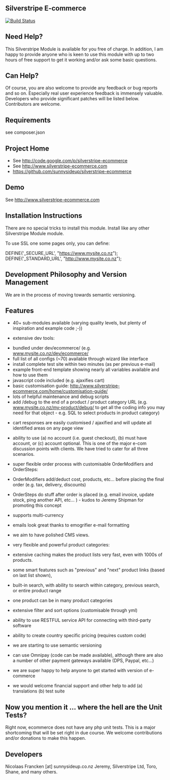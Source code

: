 ## Silverstripe E-commerce ##

[![Build Status](https://travis-ci.org/sunnysideup/silverstripe-ecommerce.svg?branch=master)](https://travis-ci.org/sunnysideup/silverstripe-ecommerce)


## Need Help? ##

This Silverstripe Module is available for you free of charge.  In addition, I am happy to provide anyone who is keen to use
this module  with up to two hours of free support to get it working and/or ask some basic questions.

## Can Help? ##

Of course, you are also welcome to provide any feedback or bug reports and so on.
Especially real user experience feedback is immensely valuable.
Developers who provide significant patches will be listed below.
Contributors are welcome.

## Requirements ##

see composer.json

## Project Home ##

 * See http://code.google.com/p/silverstripe-ecommerce
 * See http://www.silverstripe-ecommerce.com
 * https://github.com/sunnysideup/silverstripe-ecommerce

## Demo ##

See http://www.silverstripe-ecommerce.com


## Installation Instructions ##

There are no special tricks to install this module. Install like any
other Silverstripe Module module.

To use SSL one some pages only, you can define:

DEFINE('_SECURE_URL', "https://www.mysite.co.nz");
DEFINE('_STANDARD_URL', "http://www.mysite.co.nz");

## Development Philosophy and Version Management ##

We are in the process of moving towards semantic versioning.

## Features ##

 * 40+ sub-modules available (varying quality levels, but plenty of inspiration and example code ;-))

 * extensive dev tools:
  - bundled under dev/ecommerce/ (e.g. www.mysite.co.nz/dev/ecommerce/
  - full list of all configs (~70) available through wizard like interface
  - install complete test site within two minutes (as per previous e-mail)
  - example front-end template showing nearly all variables available and how to use them
  - javascript code included (e.g. ajaxifies cart)
  - basic customisation guide: http://www.silverstripe-ecommerce.com/home/customisation-guide/
  - lots of helpful maintenance and debug scripts 
  - add /debug to the end of a product / product category URL (e.g. www.mysite.co.nz/my-product/debug/ to get all the coding info you may need for that object - e.g. SQL to select products in product category)

 * cart responses are easily customised / ajaxified and will update all identified areas on any page view

 * ability to use
  (a) no account (i.e. guest checkout),
  (b) must have account, or
  (c) account optional.
  This is one of the major e-com discussion points with clients. We have tried to cater for all three scenarios.

 * super flexible order process with customisable OrderModifiers and OrderSteps:

  - OrderModifiers add/deduct cost, products, etc... before placing the final order (e.g. tax, delivery, discounts)

  - OrderSteps do stuff after order is placed (e.g. email invoice, update stock, ping another API, etc... ) - kudos to Jeremy Shipman for promoting this concept

 * supports multi-currency

 * emails look great thanks to emogrifier e-mail formatting

 * we aim to have polished CMS views.

 * very flexible and powerful product categories:

  - extensive caching makes the product lists very fast, even with 1000s of products.

  - some smart features such as "previous" and "next" product links (based on last list shown),

  - built-in search, with ability to search within category, previous search, or entire product range

  - one product can be in many product categories

  - extensive filter and sort options (customisable through yml)

 * ability to use RESTFUL service API for connecting with third-party software

 * ability to create country specific pricing (requires custom code)

 * we are starting to use semantic versioning

 * can use Omnipay (code can be made available), although there are also a number of other payment gateways available (DPS, Paypal, etc...)

 * we are super happy to help anyone to get started with version of e-commerce

 * we would welcome financial support and other help to add
  (a) translations 
  (b) test suite


## Now you mention it ... where the hell are the Unit Tests? ##

Right now, ecommerce does not have any php unit tests.
This is a major shortcoming that will be set right in due course.
We welcome contributions and/or donations to make this happen.


## Developers ##

Nicolaas Francken [at] sunnysideup.co.nz
Jeremy, Silverstripe Ltd, Toro, Shane, and many others.

